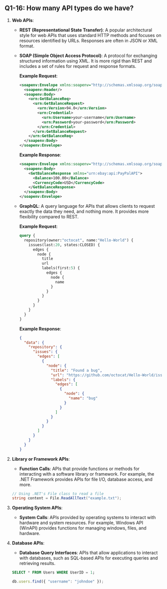 ## Q1-16: How many API types do we have?

1. **Web APIs**:
   - **REST (Representational State Transfer)**: A popular architectural style for web APIs that uses standard HTTP methods and focuses on resources identified by URLs. Responses are often in JSON or XML format.

   - **SOAP (Simple Object Access Protocol)**: A protocol for exchanging structured information using XML. It is more rigid than REST and includes a set of rules for request and response formats.

     **Example Request**:

     ```xml
     <soapenv:Envelope xmlns:soapenv="http://schemas.xmlsoap.org/soap/envelope/" xmlns:urn="urn:ebay:api:PayPalAPI">
       <soapenv:Header/>
       <soapenv:Body>
         <urn:GetBalanceReq>
           <urn:GetBalanceRequest>
             <urn:Version>94.0</urn:Version>
             <urn:Credential>
               <urn:Username>your-username</urn:Username>
               <urn:Password>your-password</urn:Password>
             </urn:Credential>
           </urn:GetBalanceRequest>
         </urn:GetBalanceReq>
       </soapenv:Body>
     </soapenv:Envelope>
     ```

     **Example Response**:

     ```xml
     <soapenv:Envelope xmlns:soapenv="http://schemas.xmlsoap.org/soap/envelope/">
       <soapenv:Body>
         <GetBalanceResponse xmlns="urn:ebay:api:PayPalAPI">
           <Balance>100.00</Balance>
           <CurrencyCode>USD</CurrencyCode>
         </GetBalanceResponse>
       </soapenv:Body>
     </soapenv:Envelope>
     ```

   - **GraphQL**: A query language for APIs that allows clients to request exactly the data they need, and nothing more. It provides more flexibility compared to REST.
    
     **Example Request**:

     ```graphql
     query {
       repository(owner:"octocat", name:"Hello-World") {
         issues(last:20, states:CLOSED) {
           edges {
             node {
               title
               url
               labels(first:5) {
                 edges {
                   node {
                     name
                   }
                 }
               }
             }
           }
         }
       }
     }
     ```

     **Example Response**:

     ```json
     {
       "data": {
         "repository": {
           "issues": {
             "edges": [
               {
                 "node": {
                   "title": "Found a bug",
                   "url": "https://github.com/octocat/Hello-World/issues/1347",
                   "labels": {
                     "edges": [
                       {
                         "node": {
                           "name": "bug"
                         }
                       }
                     ]
                   }
                 }
               }
             ]
           }
         }
       }
     }
     ```

2. **Library or Framework APIs**:
   - **Function Calls**: APIs that provide functions or methods for interacting with a software library or framework. For example, the .NET Framework provides APIs for file I/O, database access, and more.

   ```csharp
   // Using .NET's File class to read a file
   string content = File.ReadAllText("example.txt");
   ```

3. **Operating System APIs**:
   - **System Calls**: APIs provided by operating systems to interact with hardware and system resources. For example, Windows API (WinAPI) provides functions for managing windows, files, and hardware.

4. **Database APIs**:
   - **Database Query Interfaces**: APIs that allow applications to interact with databases, such as SQL-based APIs for executing queries and retrieving results.

    ```sql
    SELECT * FROM Users WHERE UserID = 1;
    ```

    ```javascript
    db.users.find({ "username": "johndoe" });
    ```